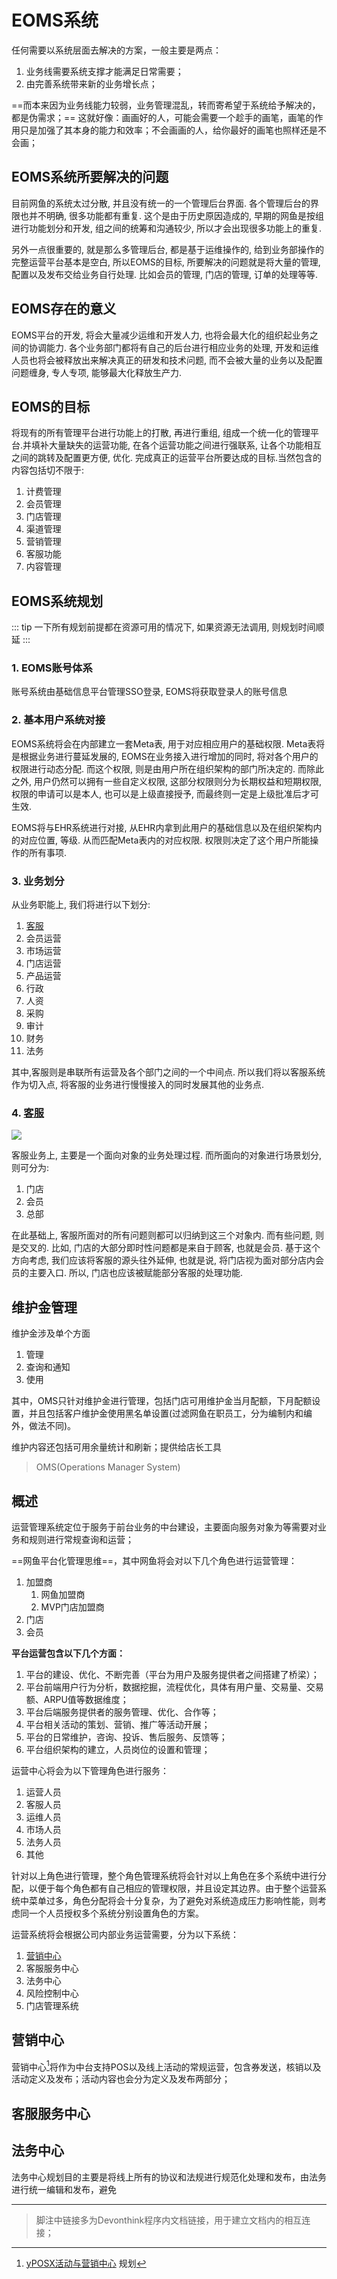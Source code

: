 # EOMS系统

任何需要以系统层面去解决的方案，一般主要是两点：

1. 业务线需要系统支撑才能满足日常需要；
2. 由完善系统带来新的业务增长点；

==而本来因为业务线能力较弱，业务管理混乱，转而寄希望于系统给予解决的，都是伪需求；== 这就好像：画画好的人，可能会需要一个趁手的画笔，画笔的作用只是加强了其本身的能力和效率；不会画画的人，给你最好的画笔也照样还是不会画；

## EOMS系统所要解决的问题

目前网鱼的系统太过分散, 并且没有统一的一个管理后台界面. 各个管理后台的界限也并不明确, 很多功能都有重复. 这个是由于历史原因造成的, 早期的网鱼是按组进行功能划分和开发, 组之间的统筹和沟通较少, 所以才会出现很多功能上的重复. 

另外一点很重要的, 就是那么多管理后台, 都是基于运维操作的, 给到业务部操作的完整运营平台基本是空白, 所以EOMS的目标, 所要解决的问题就是将大量的管理, 配置以及发布交给业务自行处理. 比如会员的管理, 门店的管理, 订单的处理等等.

## EOMS存在的意义

EOMS平台的开发, 将会大量减少运维和开发人力, 也将会最大化的组织起业务之间的协调能力. 各个业务部门都将有自己的后台进行相应业务的处理, 开发和运维人员也将会被释放出来解决真正的研发和技术问题, 而不会被大量的业务以及配置问题缠身, 专人专项, 能够最大化释放生产力.

## EOMS的目标

将现有的所有管理平台进行功能上的打散, 再进行重组, 组成一个统一化的管理平台.并填补大量缺失的运营功能, 在各个运营功能之间进行强联系, 让各个功能相互之间的跳转及配置更方便, 优化. 完成真正的运营平台所要达成的目标.当然包含的内容包括切不限于:
1. 计费管理
2. 会员管理
3. 门店管理
4. 渠道管理
5. 营销管理
6. 客服功能
7. 内容管理

## EOMS系统规划

::: tip
一下所有规划前提都在资源可用的情况下, 如果资源无法调用, 则规划时间顺延
:::

### 1. EOMS账号体系

账号系统由基础信息平台管理SSO登录, EOMS将获取登录人的账号信息

### 2. 基本用户系统对接

EOMS系统将会在内部建立一套Meta表, 用于对应相应用户的基础权限. Meta表将是根据业务进行蔓延发展的, EOMS在业务接入进行增加的同时, 将对各个用户的权限进行动态分配. 而这个权限, 则是由用户所在组织架构的部门所决定的. 而除此之外, 用户仍然可以拥有一些自定义权限, 这部分权限则分为长期权益和短期权限, 权限的申请可以是本人, 也可以是上级直接授予, 而最终则一定是上级批准后才可生效.

EOMS将与EHR系统进行对接, 从EHR内拿到此用户的基础信息以及在组织架构内的对应位置, 等级. 从而匹配Meta表内的对应权限. 权限则决定了这个用户所能操作的所有事项.

### 3. 业务划分

从业务职能上, 我们将进行以下划分:

1. [客服](#4_客服)
2. 会员运营
3. 市场运营
4. 门店运营
5. 产品运营
6. 行政
7. 人资
8. 采购
9. 审计
10. 财务
11. 法务

其中,客服则是串联所有运营及各个部门之间的一个中间点. 所以我们将以客服系统作为切入点, 将客服的业务进行慢慢接入的同时发展其他的业务点.

### 4. [客服](service.md)


![](http://qiniu.hivan.me/mweb/2019-11/15737274539323.jpg)

客服业务上, 主要是一个面向对象的业务处理过程. 而所面向的对象进行场景划分, 则可分为:
1. 门店
2. 会员
3. 总部

在此基础上, 客服所面对的所有问题则都可以归纳到这三个对象内. 而有些问题, 则是交叉的. 比如, 门店的大部分即时性问题都是来自于顾客, 也就是会员. 基于这个方向考虑, 我们应该将客服的源头往外延伸, 也就是说, 将门店视为面对部分店内会员的主要入口. 所以, 门店也应该被赋能部分客服的处理功能.


## 维护金管理

维护金涉及单个方面

1. 管理
2. 查询和通知
3. 使用

其中，OMS只针对维护金进行管理，包括门店可用维护金当月配额，下月配额设置，并且包括客户维护金使用黑名单设置(过滤网鱼在职员工，分为编制内和编外，做法不同)。

维护内容还包括可用余量统计和刷新；提供给店长工具



> OMS(Operations Manager System)

## 概述

运营管理系统定位于服务于前台业务的中台建设，主要面向服务对象为等需要对业务和规则进行常规查询和运营；

==网鱼平台化管理思维==，其中网鱼将会对以下几个角色进行运营管理：

1. 加盟商
    1. 网鱼加盟商
    2. MVP门店加盟商
2. 门店
3. 会员

**平台运营包含以下几个方面：**

1. 平台的建设、优化、不断完善（平台为用户及服务提供者之间搭建了桥梁）；
2. 平台前端用户行为分析，数据挖掘，流程优化，具体有用户量、交易量、交易额、ARPU值等数据维度；
3. 平台后端服务提供者的服务管理、优化、合作等；
4. 平台相关活动的策划、营销、推广等活动开展；
5. 平台的日常维护，咨询、投诉、售后服务、反馈等；
6. 平台组织架构的建立，人员岗位的设置和管理；

运营中心将会为以下管理角色进行服务：

1. 运营人员
2. 客服人员
3. 运维人员
4. 市场人员
5. 法务人员
6. 其他

针对以上角色进行管理，整个角色管理系统将会针对以上角色在多个系统中进行分配，以便于每个角色都有自己相应的管理权限，并且设定其边界。由于整个运营系统中菜单过多，角色分配将会十分复杂，为了避免对系统造成压力影响性能，则考虑同一个人员授权多个系统分别设置角色的方案。

运营系统将会根据公司内部业务运营需要，分为以下系统：

1. [营销中心](#营销中心)
2. 客服服务中心
3. 法务中心
4. 风险控制中心
5. 门店管理系统

## 营销中心

营销中心[^yMC]将作为中台支持POS以及线上活动的常规运营，包含券发送，核销以及活动定义及发布；活动内容也会分为定义及发布两部分；

## 客服服务中心

## 法务中心

法务中心规划目的主要是将线上所有的协议和法规进行规范化处理和发布，由法务进行统一编辑和发布，避免


---
> 脚注中链接多为Devonthink程序内文档链接，用于建立文档内的相互连接；

[comment]: 以下为脚注内容
[^yMC]: [yPOSX活动与营销中心](x-devonthink-item://CC878D9A-B2C3-4301-B5D0-D8C2FA512839) 规划